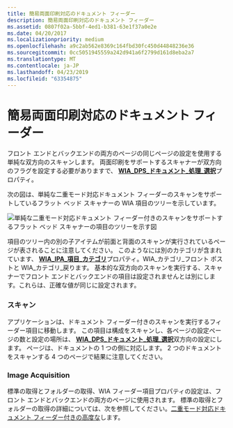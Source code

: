 ```yaml
---
title: 簡易両面印刷対応のドキュメント フィーダー
description: 簡易両面印刷対応のドキュメント フィーダー
ms.assetid: 0807f02a-5bbf-4ed1-b381-63e1f37a0e2e
ms.date: 04/20/2017
ms.localizationpriority: medium
ms.openlocfilehash: a9c2ab562e8369c164fbd30fc450d44848236e36
ms.sourcegitcommit: 0cc5051945559a242d941a6f2799d161d8eba2a7
ms.translationtype: MT
ms.contentlocale: ja-JP
ms.lasthandoff: 04/23/2019
ms.locfileid: "63354875"
---
```

# <a name="simple-duplex-capable-document-feeder"></a>簡易両面印刷対応のドキュメント フィーダー





フロント エンドとバックエンドの両方のページの同じページの設定を使用する単純な双方向のスキャンします。 両面印刷をサポートするスキャナーが双方向のフラグを設定する必要がありますで、 [ **WIA\_DPS\_ドキュメント\_処理\_選択**](https://msdn.microsoft.com/library/windows/hardware/ff551384)プロパティ。

次の図は、単純な二重モード対応ドキュメント フィーダーのスキャンをサポートしているフラット ベッド スキャナーの WIA 項目のツリーを示しています。

![単純な二重モード対応ドキュメント フィーダー付きのスキャンをサポートするフラット ベッド スキャナーの項目のツリーを示す図](images/wia-feeder-tree3.png)

項目のツリー内の別の子アイテムが前面と背面のスキャンが実行されているページが表されることに注意してください。 このようなには別のカテゴリが含まれています、 [ **WIA\_IPA\_項目\_カテゴリ**](https://msdn.microsoft.com/library/windows/hardware/ff551581)プロパティ。WIA\_カテゴリ\_フロント ポストと WIA\_カテゴリ\_戻ります。 基本的な双方向のスキャンを実行する、スキャナーでフロント エンドとバックエンドの項目は設定されませんとは別にします。これらは、正確な値が同じに設定されます。

### <a name="scanning"></a>スキャン

アプリケーションは、ドキュメント フィーダー付きのスキャンを実行するフィーダー項目に移動します。 この項目は構成をスキャンし、各ページの設定ページの数と設定の場所は、 [ **WIA\_DPS\_ドキュメント\_処理\_選択**](https://msdn.microsoft.com/library/windows/hardware/ff551384)双方向の設定にします。 ページは、ドキュメントの 1 つの側に対応します。 2 つのドキュメントをスキャンする 4 つのページで結果に注意してください。

### <a name="image-acquisition"></a>Image Acquisition

標準の取得とフォルダーの取得、WIA フィーダー項目プロパティの設定は、フロント エンドとバックエンドの両方のページに使用されます。 標準の取得とフォルダーの取得の詳細については、次を参照してください。[二重モード対応ドキュメント フィーダー付きの高度な](advanced-duplex-capable-document-feeder.md)します。

 

 




